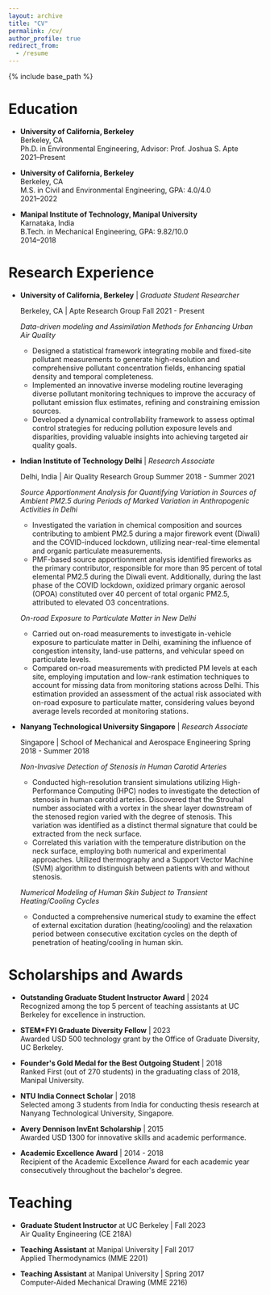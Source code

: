 ```yaml
---
layout: archive
title: "CV"
permalink: /cv/
author_profile: true
redirect_from:
  - /resume
---
```


{% include base_path %}

Education
======
- **University of California, Berkeley**  
  Berkeley, CA  
  Ph.D. in Environmental Engineering, Advisor: Prof. Joshua S. Apte  
  2021–Present

- **University of California, Berkeley**  
  Berkeley, CA  
  M.S. in Civil and Environmental Engineering, GPA: 4.0/4.0  
  2021–2022

- **Manipal Institute of Technology, Manipal University**  
  Karnataka, India  
  B.Tech. in Mechanical Engineering, GPA: 9.82/10.0  
  2014–2018


Research Experience
======
- **University of California, Berkeley** | _Graduate Student Researcher_
  
  Berkeley, CA | Apte Research Group
  Fall 2021 - Present

  *Data-driven modeling and Assimilation Methods for Enhancing Urban Air Quality*  
  - Designed a statistical framework integrating mobile and fixed-site pollutant measurements to generate high-resolution and comprehensive pollutant concentration fields, enhancing spatial density and temporal completeness.
  - Implemented an innovative inverse modeling routine leveraging diverse pollutant monitoring techniques to improve the accuracy of pollutant emission flux estimates, refining and constraining emission sources.
  - Developed a dynamical controllability framework to assess optimal control strategies for reducing pollution exposure levels and disparities, providing valuable insights into achieving targeted air quality goals.

- **Indian Institute of Technology Delhi** | _Research Associate_
  
  Delhi, India | Air Quality Research Group
  Summer 2018 - Summer 2021

  *Source Apportionment Analysis for Quantifying Variation in Sources of Ambient PM2.5 during Periods of Marked Variation in Anthropogenic Activities in Delhi*  
  - Investigated the variation in chemical composition and sources contributing to ambient PM2.5 during a major firework event (Diwali) and the COVID-induced lockdown, utilizing near-real-time elemental and organic particulate measurements.
  - PMF-based source apportionment analysis identified fireworks as the primary contributor, responsible for more than 95 percent of total elemental PM2.5 during the Diwali event. Additionally, during the last phase of the COVID lockdown, oxidized primary organic aerosol (OPOA) constituted over 40 percent of total organic PM2.5, attributed to elevated O3 concentrations.

  *On-road Exposure to Particulate Matter in New Delhi*  
  - Carried out on-road measurements to investigate in-vehicle exposure to particulate matter in Delhi, examining the influence of congestion intensity, land-use patterns, and vehicular speed on particulate levels.
  - Compared on-road measurements with predicted PM levels at each site, employing imputation and low-rank estimation techniques to account for missing data from monitoring stations across Delhi. This estimation provided an assessment of the actual risk associated with on-road exposure to particulate matter, considering values beyond average levels recorded at monitoring stations.

- **Nanyang Technological University Singapore** | _Research Associate_
  
  Singapore | School of Mechanical and Aerospace Engineering
  Spring 2018 - Summer 2018

  *Non-Invasive Detection of Stenosis in Human Carotid Arteries*  
  - Conducted high-resolution transient simulations utilizing High-Performance Computing (HPC) nodes to investigate the detection of stenosis in human carotid arteries. Discovered that the Strouhal number associated with a vortex in the shear layer downstream of the stenosed region varied with the degree of stenosis. This variation was identified as a distinct thermal signature that could be extracted from the neck surface.
  - Correlated this variation with the temperature distribution on the neck surface, employing both numerical and experimental approaches. Utilized thermography and a Support Vector Machine (SVM) algorithm to distinguish between patients with and without stenosis.

  *Numerical Modeling of Human Skin Subject to Transient Heating/Cooling Cycles*  
  - Conducted a comprehensive numerical study to examine the effect of external excitation duration (heating/cooling) and the relaxation period between consecutive excitation cycles on the depth of penetration of heating/cooling in human skin.
  
Scholarships and Awards
======

- **Outstanding Graduate Student Instructor Award** | 2024  
  Recognized among the top 5 percent of teaching assistants at UC Berkeley for excellence in instruction.

- **STEM*FYI Graduate Diversity Fellow** | 2023  
  Awarded USD 500 technology grant by the Office of Graduate Diversity, UC Berkeley.

- **Founder's Gold Medal for the Best Outgoing Student** | 2018  
  Ranked First (out of 270 students) in the graduating class of 2018, Manipal University.

- **NTU India Connect Scholar** | 2018  
  Selected among 3 students from India for conducting thesis research at Nanyang Technological University, Singapore.

- **Avery Dennison InvEnt Scholarship** | 2015  
  Awarded USD 1300 for innovative skills and academic performance.

- **Academic Excellence Award** | 2014 - 2018  
  Recipient of the Academic Excellence Award for each academic year consecutively throughout the bachelor's degree.

  
Teaching
======
 - **Graduate Student Instructor** at UC Berkeley | Fall 2023  
  Air Quality Engineering (CE 218A)

- **Teaching Assistant** at Manipal University | Fall 2017  
  Applied Thermodynamics (MME 2201)

- **Teaching Assistant** at Manipal University | Spring 2017  
  Computer-Aided Mechanical Drawing (MME 2216)
  
